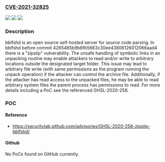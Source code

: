 ### [CVE-2021-32825](https://cve.mitre.org/cgi-bin/cvename.cgi?name=CVE-2021-32825)
![](https://img.shields.io/static/v1?label=Product&message=bblfshd&color=blue)
![](https://img.shields.io/static/v1?label=Version&message=n%2Fa&color=blue)
![](https://img.shields.io/static/v1?label=Vulnerability&message=CWE-23%20Relative%20Path%20Traversal&color=brighgreen)

### Description

bblfshd is an open source self-hosted server for source code parsing. In bblfshd before commit 4265465b9b6fb5663c30ee43806126012066aad4 there is a "zipslip" vulnerability. The unsafe handling of symbolic links in an unpacking routine may enable attackers to read and/or write to arbitrary locations outside the designated target folder. This issue may lead to arbitrary file write (with same permissions as the program running the unpack operation) if the attacker can control the archive file. Additionally, if the attacker has read access to the unpacked files, he may be able to read arbitrary system files the parent process has permissions to read. For more details including a PoC see the referenced GHSL-2020-258.

### POC

#### Reference
- https://securitylab.github.com/advisories/GHSL-2020-258-zipslip-bblfshd/

#### Github
No PoCs found on GitHub currently.

